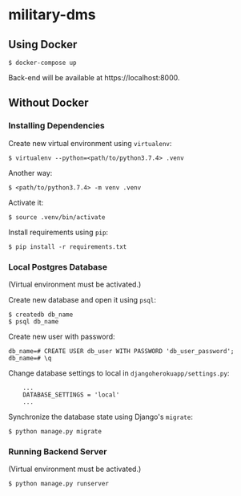 # military-dms

## Using Docker

```
$ docker-compose up
```

Back-end will be available at https://localhost:8000.

## Without Docker

### Installing Dependencies
Create new virtual environment using `virtualenv`:
```
$ virtualenv --python=<path/to/python3.7.4> .venv
```

Another way:
```
$ <path/to/python3.7.4> -m venv .venv
```

Activate it:
```
$ source .venv/bin/activate
```

Install requirements using `pip`:
```
$ pip install -r requirements.txt
```


### Local Postgres Database
(Virtual environment must be activated.)

Create new database and open it using `psql`:

```
$ createdb db_name
$ psql db_name
```

Create new user with password:
```
db_name=# CREATE USER db_user WITH PASSWORD 'db_user_password';
db_name=# \q
```

Change database settings to local in `djangoherokuapp/settings.py`:
```
    ...
    DATABASE_SETTINGS = 'local'
    ...
```

Synchronize the database state using Django's `migrate`:
```
$ python manage.py migrate
```


### Running Backend Server
(Virtual environment must be activated.)

```
$ python manage.py runserver
```
